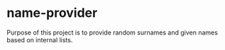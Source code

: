 # name-provider
Purpose of this project is to provide random surnames and given names based on internal lists.

